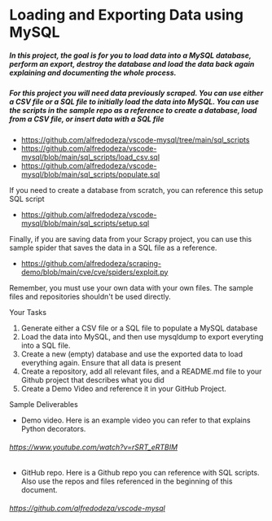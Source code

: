 # Loading and Exporting Data using MySQL
#####  In this project, the goal is for you to load data into a MySQL database, perform an export, destroy the database and load the data back again explaining and documenting the whole process.

##### For this project you will need data previously scraped. You can use either a CSV file or a SQL file to initially load the data into MySQL. You can use the scripts in the sample repo as a reference to create a database, load from a CSV file, or insert data with a SQL file
* https://github.com/alfredodeza/vscode-mysql/tree/main/sql_scripts 
* https://github.com/alfredodeza/vscode-mysql/blob/main/sql_scripts/load_csv.sql
* https://github.com/alfredodeza/vscode-mysql/blob/main/sql_scripts/populate.sql

If you need to create a database from scratch, you can reference this setup SQL script

* https://github.com/alfredodeza/vscode-mysql/blob/main/sql_scripts/setup.sql

Finally, if you are saving data from your Scrapy project, you can  use this sample spider that saves the data in a SQL file as a reference. 
* https://github.com/alfredodeza/scraping-demo/blob/main/cve/cve/spiders/exploit.py

Remember, you must use your own data with your own files. The sample files and repositories shouldn't be used directly.

Your Tasks

1. Generate either a CSV file or a SQL file to populate a MySQL database
2. Load the data into MySQL, and then use mysqldump to export everyting into a SQL file.
3. Create a new (empty) database and use the exported data to load everything again. Ensure that all data is present
4. Create a repository, add all relevant files, and a README.md file to your Github project that describes what you did
5. Create a Demo Video and reference it in your GitHub Project.

Sample Deliverables
* Demo video. Here is an example video you can refer to that explains Python decorators.

###### https://www.youtube.com/watch?v=rSRT_eRTBIM
* GitHub repo. Here is a Github repo you can reference with SQL scripts. Also use the repos and files referenced in the beginning of this document.

###### https://github.com/alfredodeza/vscode-mysql